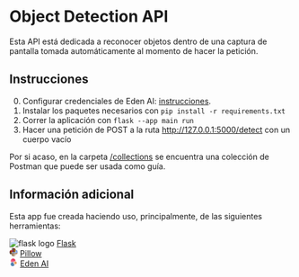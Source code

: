 # Object Detection API
Esta API está dedicada a reconocer objetos dentro de una captura de pantalla tomada automáticamente al momento de hacer la petición.

## Instrucciones 
0. Configurar credenciales de Eden AI: [instrucciones](https://github.com/2024-10-XR-Thesis/.github/wiki/Instrucciones-Eden-AI).
1. Instalar los paquetes necesarios con `pip install -r requirements.txt` 
2. Correr la aplicación con `flask --app main run`
3. Hacer una petición de POST a la ruta <http://127.0.0.1:5000/detect> con un cuerpo vacío

Por si acaso, en la carpeta [/collections](https://github.com/2024-10-VR-Thesis/Object-Detection-API/tree/main/collections) se encuentra una colección de Postman que puede ser usada como guía.

## Información adicional
Esta app fue creada haciendo uso, principalmente, de las siguientes herramientas:

<img alt="flask logo" height="15" src="https://static-00.iconduck.com/assets.00/flask-icon-2048x1826-nxzeqh6a.png">  [Flask](https://flask.palletsprojects.com/en/3.0.x/) <br>
<img alt="pillow logo" height="15" src="https://raw.githubusercontent.com/2024-10-XR-Thesis/.github/refs/heads/main/assets/pillow_logo.png"> [Pillow](https://pypi.org/project/pillow/) <br>
<img alt="eden ai logo" height="15" src="https://raw.githubusercontent.com/2024-10-XR-Thesis/.github/refs/heads/main/assets/eden_AI_logo.png"> [Eden AI](https://www.edenai.co/) <br>
